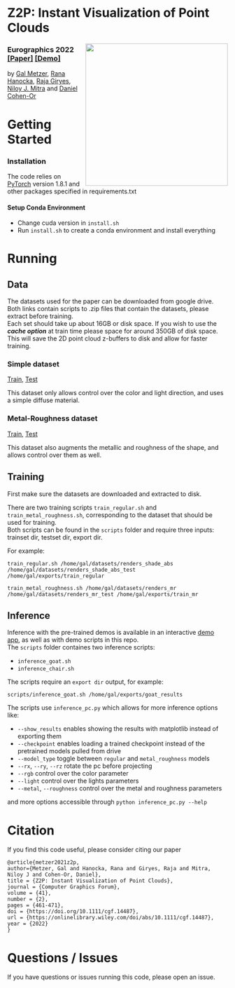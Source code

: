 # Z2P: Instant Visualization of Point Clouds

<img src='https://galmetzer.github.io/assets/img/z2p.png' align="right" width=325>

### Eurographics 2022 [[Paper]](https://arxiv.org/abs/2105.14548) [[Demo]](https://huggingface.co/spaces/galmetzer/z2p)<br>
by [Gal Metzer](https://galmetzer.github.io/), [Rana Hanocka](https://www.cs.tau.ac.il/~hanocka/), [Raja Giryes](http://web.eng.tau.ac.il/~raja), [Niloy J. Mitra](http://www0.cs.ucl.ac.uk/staff/n.mitra/) and [Daniel Cohen-Or](https://danielcohenor.com/)

# Getting Started

### Installation
The code relies on [PyTorch](https://pytorch.org/) version 1.8.1 and other packages specified in requirements.txt

#### Setup Conda Environment 
- Change cuda version in `install.sh`
- Run `install.sh` to create a conda environment and install everything
  
# Running 

## Data
The datasets used for the paper can be downloaded from google drive. <br>
Both links contain scripts to .zip files that contain the datasets, please extract before training. <br> 
Each set should take up about 16GB or disk space. 
If you wish to use the ***cache option*** at train time please space for around 350GB of disk space. <br>
This will save the 2D point cloud z-buffers to disk and allow for faster training. 


### Simple dataset
[Train](https://drive.google.com/file/d/1-cUSVSVOX2pwVoCn1qekYjHnYrZVBeDs/view?usp=sharing), 
[Test](https://drive.google.com/file/d/1YvsHuaGV_2KsgkinJtbER0zojhkcuZpK/view?usp=sharing)

This dataset only allows control over the color and light direction, and uses a simple diffuse material.

### Metal-Roughness dataset
[Train](https://drive.google.com/file/d/11K-Kd17QOPWm8p7DsQzVHjyBVLiYR2BY/view?usp=sharing), 
[Test](https://drive.google.com/file/d/1htACHARgjuzFu5kNdm-X9Sc4Ur-8vnzd/view?usp=sharing)

This dataset also augments the metallic and roughness of the shape, and allows control over them as well. 

## Training
First make sure the datasets are downloaded and extracted to disk.

There are two training scripts ``train_regular.sh`` and ``train_metal_roughness.sh``, 
corresponding to the dataset that should be used for training.<br>
Both scripts can be found in the ``scripts`` folder and require three inputs: trainset dir, testset dir, export dir.

For example:  
```
train_regular.sh /home/gal/datasets/renders_shade_abs /home/gal/datasets/renders_shade_abs_test /home/gal/exports/train_regular
```

```
train_metal_roughness.sh /home/gal/datasets/renders_mr /home/gal/datasets/renders_mr_test /home/gal/exports/train_mr
```

## Inference
Inference with the pre-trained demos is available in an interactive [demo app](https://huggingface.co/spaces/galmetzer/z2p), 
as well as with demo scripts in this repo. <br>
The ``scripts`` folder containes two inference scripts: 
* ``inference_goat.sh``
* ``inference_chair.sh``

The scripts require an ``export dir`` output, for example:  

```
scripts/inference_goat.sh /home/gal/exports/goat_results
```

The scripts use ``inference_pc.py`` which allows for more inference options like:
* ``--show_results`` enables showing the results with matplotlib instead of exporting them
* ``--checkpoint`` enables loading a trained checkpoint instead of the pretrained models pulled from drive
* ``--model_type`` toggle between ``regular`` and ``metal_roughness`` models 
* ``--rx``, ``--ry``, ``--rz`` rotate the pc before projecting
* ``--rgb`` control over the color parameter
* ``--light`` control over the lights parameters
* ``--metal``, ``--roughness`` control over the metal and roughness parameters

and more options accessible through ``python inference_pc.py --help``
 

# Citation
If you find this code useful, please consider citing our paper
```
@article{metzer2021z2p,
author={Metzer, Gal and Hanocka, Rana and Giryes, Raja and Mitra, Niloy J and Cohen-Or, Daniel},
title = {Z2P: Instant Visualization of Point Clouds},
journal = {Computer Graphics Forum},
volume = {41},
number = {2},
pages = {461-471},
doi = {https://doi.org/10.1111/cgf.14487},
url = {https://onlinelibrary.wiley.com/doi/abs/10.1111/cgf.14487},
year = {2022}
}
```

# Questions / Issues
If you have questions or issues running this code, please open an issue.
